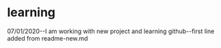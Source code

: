 # learning 
07/01/2020--I am working with new project and learning github--first line added from readme-new.md
